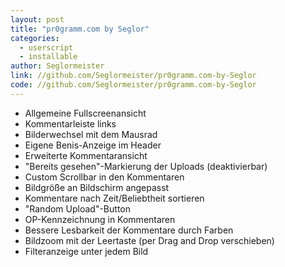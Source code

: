```yaml
---
layout: post
title: "pr0gramm.com by Seglor"
categories:
  - userscript
  - installable
author: Seglormeister
link: //github.com/Seglormeister/pr0gramm.com-by-Seglor
code: //github.com/Seglormeister/pr0gramm.com-by-Seglor
---
```

- Allgemeine Fullscreenansicht
- Kommentarleiste links
- Bilderwechsel mit dem Mausrad
- Eigene Benis-Anzeige im Header
- Erweiterte Kommentaransicht
- "Bereits gesehen"-Markierung der Uploads (deaktivierbar)
- Custom Scrollbar in den Kommentaren
- Bildgröße an Bildschirm angepasst
- Kommentare nach Zeit/Beliebtheit sortieren
- "Random Upload"-Button
- OP-Kennzeichnung in Kommentaren
- Bessere Lesbarkeit der Kommentare durch Farben
- Bildzoom mit der Leertaste (per Drag and Drop verschieben)
- Filteranzeige unter jedem Bild

